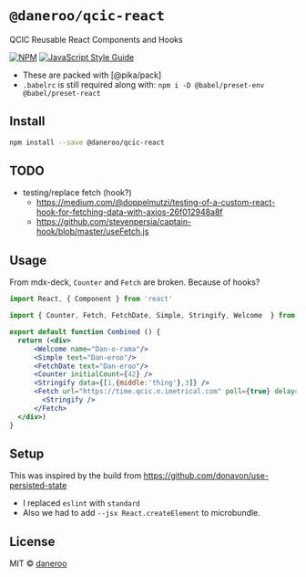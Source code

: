 # `@daneroo/qcic-react`

QCIC Reusable React Components and Hooks

[![NPM](https://img.shields.io/npm/v/@daneroo/qcic-react.svg)](https://www.npmjs.com/package/@daneroo/qcic-react) [![JavaScript Style Guide](https://img.shields.io/badge/code_style-standard-brightgreen.svg)](https://standardjs.com)

- These are packed with [@pika/pack]
- `.babelrc` is still required along with: `npm i -D @babel/preset-env @babel/preset-react`

## Install

```bash
npm install --save @daneroo/qcic-react
```

## TODO

- testing/replace fetch (hook?)
  - <https://medium.com/@doppelmutzi/testing-of-a-custom-react-hook-for-fetching-data-with-axios-26f012948a8f>
  - <https://github.com/stevenpersia/captain-hook/blob/master/useFetch.js>

## Usage

From mdx-deck, `Counter` and `Fetch` are broken. Because of hooks?

```jsx
import React, { Component } from 'react'

import { Counter, Fetch, FetchDate, Simple, Stringify, Welcome  } from '@daneroo/qcic-react'

export default function Combined () {
  return (<div>
      <Welcome name="Dan-o-rama"/>
      <Simple text="Dan-eroo"/>
      <FetchDate text="Dan-eroo"/>
      <Counter initialCount={42} />
      <Stringify data={[1,{middle:'thing'},3]} />
      <Fetch url="https://time.qcic.n.imetrical.com" poll={true} delay={2000}>
        <Stringify />
      </Fetch>
  </div>)
}
```

## Setup

This was inspired by the build from <https://github.com/donavon/use-persisted-state>

- I replaced `eslint` with `standard`
- Also we had to add `--jsx React.createElement` to microbundle.

## License

MIT © [daneroo](https://github.com/daneroo)
